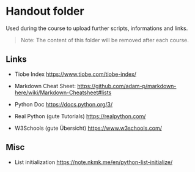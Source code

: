 # Handout folder

Used during the course to upload further scripts, informations and links. 

> Note: The content of this folder will be removed after each course.


## Links

- Tiobe Index
  https://www.tiobe.com/tiobe-index/ 

- Markdown Cheat Sheet:
  https://github.com/adam-p/markdown-here/wiki/Markdown-Cheatsheet#lists 

- Python Doc
  https://docs.python.org/3/ 

- Real Python (gute Tutorials)
  https://realpython.com/

- W3Schools (gute Übersicht)
  https://www.w3schools.com/


## Misc

- List initialization
  https://note.nkmk.me/en/python-list-initialize/

  